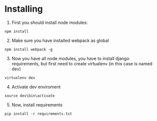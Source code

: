 # Installing

1. First you should install node modules:

```
npm install
```

2. Make sure you have installed webpack as global

```
npm install webpack -g
```

3. Now you have all node modules, you have to install django requirements, but first need to create virtualenv (in this case is named dev)

```
virtualenv dev
```

4. Activate dev enviroment

```
source dev\bin\activate
```

5. Now, install requirements

```
pip install -r requirements.txt
```
